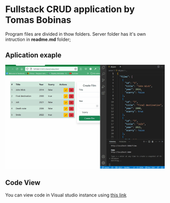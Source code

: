 # Fullstack CRUD application by Tomas Bobinas

Program files are divided in thow folders. Server folder has it's own intruction in __readme.md__ folder;

## Aplication exaple
![](fs-crud-tomas-bobinas.gif)

## Code View

You can view code in Visual studio instance using [this link](https://github.dev/tumasas20/js-dom)